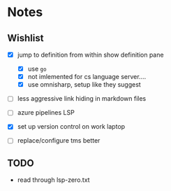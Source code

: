 # Notes

## Wishlist

- [x] jump to definition from within show definition pane
  - [x] use `go`
  - [x] not imlemented for cs language server....
  - [x] use omnisharp, setup like they suggest
- [ ] less aggressive link hiding in markdown files
- [ ] azure pipelines LSP
- [x] set up version control on work laptop
- [ ] replace/configure tms better


## TODO
- read through lsp-zero.txt
